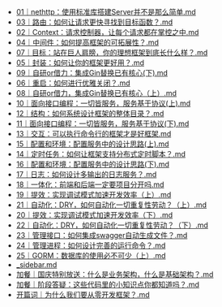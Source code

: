 * [01｜nethttp：使用标准库搭建Server并不是那么简单.md](./01｜nethttp：使用标准库搭建Server并不是那么简单.md)
* [03｜路由：如何让请求更快寻找到目标函数？.md](./03｜路由：如何让请求更快寻找到目标函数？.md)
* [02｜Context：请求控制器，让每个请求都在掌控之中.md](./02｜Context：请求控制器，让每个请求都在掌控之中.md)
* [04｜中间件：如何提高框架的可拓展性？.md](./04｜中间件：如何提高框架的可拓展性？.md)
* [07｜目标：站在巨人肩膀，你的理想框架到底长什么样？.md](./07｜目标：站在巨人肩膀，你的理想框架到底长什么样？.md)
* [05｜封装：如何让你的框架更好用？.md](./05｜封装：如何让你的框架更好用？.md)
* [09｜自研or借力：集成Gin替换已有核心(下).md](./09｜自研or借力：集成Gin替换已有核心(下).md)
* [06｜重启：如何进行优雅关闭？.md](./06｜重启：如何进行优雅关闭？.md)
* [08｜自研or借力，集成Gin替换已有核心（上）.md](./08｜自研or借力，集成Gin替换已有核心（上）.md)
* [10｜面向接口编程：一切皆服务，服务基于协议(上).md](./10｜面向接口编程：一切皆服务，服务基于协议(上).md)
* [12｜结构：如何系统设计框架的整体目录？.md](./12｜结构：如何系统设计框架的整体目录？.md)
* [11｜面向接口编程：一切皆服务，服务基于协议(下).md](./11｜面向接口编程：一切皆服务，服务基于协议(下).md)
* [13｜交互：可以执行命令行的框架才是好框架.md](./13｜交互：可以执行命令行的框架才是好框架.md)
* [15｜配置和环境：配置服务中的设计思路(上).md](./15｜配置和环境：配置服务中的设计思路(上).md)
* [14｜定时任务：如何让框架支持分布式定时脚本？.md](./14｜定时任务：如何让框架支持分布式定时脚本？.md)
* [16｜配置和环境：配置服务中的设计思路(下).md](./16｜配置和环境：配置服务中的设计思路(下).md)
* [17｜日志：如何设计多输出的日志服务？.md](./17｜日志：如何设计多输出的日志服务？.md)
* [18｜一体化：前端和后端一定要项目分开吗.md](./18｜一体化：前端和后端一定要项目分开吗.md)
* [19｜提效：实现调试模式加速开发效率（上）.md](./19｜提效：实现调试模式加速开发效率（上）.md)
* [21｜自动化：DRY，如何自动化一切重复性劳动？（上）.md](./21｜自动化：DRY，如何自动化一切重复性劳动？（上）.md)
* [20｜提效：实现调试模式加速开发效率（下）.md](./20｜提效：实现调试模式加速开发效率（下）.md)
* [22｜自动化：DRY，如何自动化一切重复性劳动？（下）.md](./22｜自动化：DRY，如何自动化一切重复性劳动？（下）.md)
* [23｜管理接口：如何集成swagger自动生成文件？.md](./23｜管理接口：如何集成swagger自动生成文件？.md)
* [24｜管理进程：如何设计完善的运行命令？.md](./24｜管理进程：如何设计完善的运行命令？.md)
* [25｜GORM：数据库的使用必不可少（上）.md](./25｜GORM：数据库的使用必不可少（上）.md)
* [_sidebar.md](./_sidebar.md)
* [加餐｜国庆特别放送：什么是业务架构，什么是基础架构？.md](./加餐｜国庆特别放送：什么是业务架构，什么是基础架构？.md)
* [加餐｜阶段答疑：这些代码里的小知识点你都知道吗？.md](./加餐｜阶段答疑：这些代码里的小知识点你都知道吗？.md)
* [开篇词｜为什么我们要从零开发框架？.md](./开篇词｜为什么我们要从零开发框架？.md)
